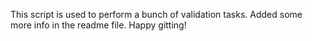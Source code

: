 This script is used to perform a bunch of validation tasks.
Added some more info in the readme file.
Happy gitting!
